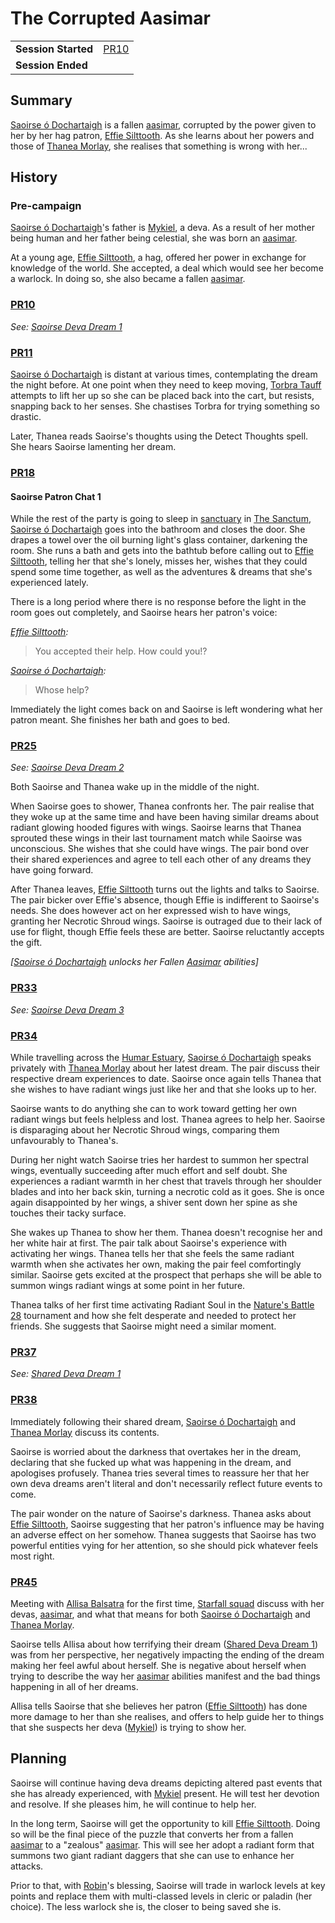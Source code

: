 # The Corrupted Aasimar

|||
| --- | --- |
| **Session Started** | [PR10](../sessions/PR10.md) | storyline.2
| **Session Ended** | |

## Summary

[Saoirse ó Dochartaigh](../characters/saoirse-o-dochartaigh.md) is a fallen [aasimar](../lineages/aasimar.md), corrupted by the power given to her by her hag patron, [Effie Silttooth](../characters/effie-silttooth.md). As she learns about her powers and those of [Thanea Morlay](../characters/thanea-morlay.md), she realises that something is wrong with her...

## History

### Pre-campaign

[Saoirse ó Dochartaigh](../characters/saoirse-o-dochartaigh.md)'s father is [Mykiel](../characters/mykiel.md), a deva. As a result of her mother being human and her father being celestial, she was born an [aasimar](../lineages/aasimar.md).

At a young age, [Effie Silttooth](../characters/effie-silttooth.md), a hag, offered her power in exchange for knowledge of the world. She accepted, a deal which would see her become a warlock. In doing so, she also became a fallen [aasimar](../lineages/aasimar.md).

### [PR10](../sessions/PR10.md)

*See: [Saoirse Deva Dream 1](../dreams/deva-saoirse-1.md)*

### [PR11](../sessions/PR11.md)

[Saoirse ó Dochartaigh](../characters/saoirse-o-dochartaigh.md) is distant at various times, contemplating the dream the night before. At one point when they need to keep moving, [Torbra Tauff](../characters/torbra-tauff.md) attempts to lift her up so she can be placed back into the cart, but resists, snapping back to her senses. She chastises Torbra for trying something so drastic.

Later, Thanea reads Saoirse's thoughts using the Detect Thoughts spell. She hears Saoirse lamenting her dream.

### [PR18](../sessions/PR18.md)

#### Saoirse Patron Chat 1

While the rest of the party is going to sleep in [sanctuary](../organisations/government/astorrel/sanctuary.md) in [The Sanctum](../places/buildings/government/the-sanctum.md), [Saoirse ó Dochartaigh](../characters/saoirse-o-dochartaigh.md) goes into the bathroom and closes the door. She drapes a towel over the oil burning light's glass container, darkening the room. She runs a bath and gets into the bathtub before calling out to [Effie Silttooth](../characters/effie-silttooth.md), telling her that she's lonely, misses her, wishes that they could spend some time together, as well as the adventures & dreams that she's experienced lately.

There is a long period where there is no response before the light in the room goes out completely, and Saoirse hears her patron's voice:

*[Effie Silttooth](../characters/effie-silttooth.md):*
> You accepted their help. How could you!?

*[Saoirse ó Dochartaigh](../characters/saoirse-o-dochartaigh.md):*
> Whose help?

Immediately the light comes back on and Saoirse is left wondering what her patron meant. She finishes her bath and goes to bed.

### [PR25](../sessions/PR25.md)

*See: [Saoirse Deva Dream 2](../dreams/deva-saoirse-2.md)*

Both Saoirse and Thanea wake up in the middle of the night.

When Saoirse goes to shower, Thanea confronts her. The pair realise that they woke up at the same time and have been having similar dreams about radiant glowing hooded figures with wings. Saoirse learns that Thanea sprouted these wings in their last tournament match while Saoirse was unconscious. She wishes that she could have wings. The pair bond over their shared experiences and agree to tell each other of any dreams they have going forward.

After Thanea leaves, [Effie Silttooth](../characters/effie-silttooth.md) turns out the lights and talks to Saoirse. The pair bicker over Effie's absence, though Effie is indifferent to Saoirse's needs. She does however act on her expressed wish to have wings, granting her Necrotic Shroud wings. Saoirse is outraged due to their lack of use for flight, though Effie feels these are better. Saoirse reluctantly accepts the gift.

*[[Saoirse ó Dochartaigh](../characters/saoirse-o-dochartaigh.md) unlocks her Fallen [Aasimar](../lineages/aasimar.md) abilities]*

### [PR33](../sessions/PR33.md)

*See: [Saoirse Deva Dream 3](../dreams/deva-saoirse-3.md)*

### [PR34](../sessions/PR34.md)

While travelling across the [Humar Estuary](../places/topography/swamps-deltas/humar-estuary.md), [Saoirse ó Dochartaigh](../characters/saoirse-o-dochartaigh.md) speaks privately with [Thanea Morlay](../characters/thanea-morlay.md) about her latest dream. The pair discuss their respective dream experiences to date. Saoirse once again tells Thanea that she wishes to have radiant wings just like her and that she looks up to her.

Saoirse wants to do anything she can to work toward getting her own radiant wings but feels helpless and lost. Thanea agrees to help her. Saoirse is disparaging about her Necrotic Shroud wings, comparing them unfavourably to Thanea's.

During her night watch Saoirse tries her hardest to summon her spectral wings, eventually succeeding after much effort and self doubt. She experiences a radiant warmth in her chest that travels through her shoulder blades and into her back skin, turning a necrotic cold as it goes. She is once again disappointed by her wings, a shiver sent down her spine as she touches their tacky surface.

She wakes up Thanea to show her them. Thanea doesn't recognise her and her white hair at first. The pair talk about Saoirse's experience with activating her wings. Thanea tells her that she feels the same radiant warmth when she activates her own, making the pair feel comfortingly similar. Saoirse gets excited at the prospect that perhaps she will be able to summon wings radiant wings at some point in her future.

Thanea talks of her first time activating Radiant Soul in the [Nature's Battle 28](ended/natures-battle-28.md) tournament and how she felt desperate and needed to protect her friends. She suggests that Saoirse might need a similar moment.

### [PR37](../sessions/PR37.md)

*See: [Shared Deva Dream 1](../dreams/deva-shared-1.md)*

### [PR38](../sessions/PR38.md)

Immediately following their shared dream, [Saoirse ó Dochartaigh](../characters/saoirse-o-dochartaigh.md) and [Thanea Morlay](../characters/thanea-morlay.md) discuss its contents.

Saoirse is worried about the darkness that overtakes her in the dream, declaring that she fucked up what was happening in the dream, and apologises profusely. Thanea tries several times to reassure her that her own deva dreams aren't literal and don't necessarily reflect future events to come.

The pair wonder on the nature of Saoirse's darkness. Thanea asks about [Effie Silttooth](../characters/effie-silttooth.md), Saoirse suggesting that her patron's influence may be having an adverse effect on her somehow. Thanea suggests that Saoirse has two powerful entities vying for her attention, so she should pick whatever feels most right.

### [PR45](../sessions/PR45.md)

Meeting with [Allisa Balsatra](../characters/allisa-balsatra.md) for the first time, [Starfall squad](../organisations/government/astorrel/squads/starfall-squad.md) discuss with her devas, [aasimar](../lineages/aasimar.md), and what that means for both [Saoirse ó Dochartaigh](../characters/saoirse-o-dochartaigh.md) and [Thanea Morlay](../characters/thanea-morlay.md).

Saoirse tells Allisa about how terrifying their dream ([Shared Deva Dream 1](../dreams/deva-shared-1.md)) was from her perspective, her negatively impacting the ending of the dream making her feel awful about herself. She is negative about herself when trying to describe the way her [aasimar](../lineages/aasimar.md) abilities manifest and the bad things happening in all of her dreams.

Allisa tells Saoirse that she believes her patron ([Effie Silttooth](../characters/effie-silttooth.md)) has done more damage to her than she realises, and offers to help guide her to things that she suspects her deva ([Mykiel](../characters/mykiel.md)) is trying to show her.

## Planning

Saoirse will continue having deva dreams depicting altered past events that she has already experienced, with [Mykiel](../characters/mykiel.md) present. He will test her devotion and resolve. If she pleases him, he will continue to help her.

In the long term, Saoirse will get the opportunity to kill [Effie Silttooth](../characters/effie-silttooth.md). Doing so will be the final piece of the puzzle that converts her from a fallen [aasimar](../lineages/aasimar.md) to a "zealous" [aasimar](../lineages/aasimar.md). This will see her adopt a radiant form that summons two giant radiant daggers that she can use to enhance her attacks.

Prior to that, with [Robin](../players/robin.md)'s blessing, Saoirse will trade in warlock levels at key points and replace them with multi-classed levels in cleric or paladin (her choice). The less warlock she is, the closer to being saved she is.
